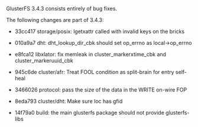 GlusterFS 3.4.3 consists entirely of bug fixes.

The following changes are part of 3.4.3:

* 33cc417 storage/posix:  lgetxattr called with invalid keys on the bricks

* 010a9a7 dht: dht_lookup_dir_cbk should set op_errno as local->op_errno

* e8fca12 libxlator: fix memleak in cluster_markerxtime_cbk and cluster_markeruuid_cbk

* 945c6de cluster/afr: Treat FOOL condition as split-brain for entry self-heal

* 3466026 protocol: pass the size of the data in the WRITE on-wire FOP

* 8eda793 cluster/dht: Make sure loc has gfid

* 14f79a0 build: the main glusterfs package should not provide glusterfs-libs

